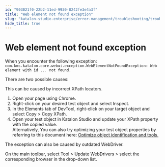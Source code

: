 ```yaml
---
id: "903021f0-22b2-11ed-9930-0242fe3e4a3f"
title: "Web element not found exception"
slug: "katalon-studio-enterprise/error-management/troubleshooting/troubleshoot-web-automated-testing/web-element-not-found-exception"
hide_title: true
---
```


# <a id="troubleshooting-5991" class="anchor_top_offset"/><a id="ariaid-title1" class="anchor_top_offset"/>Web element not found exception

<section xmlns="http://www.w3.org/1999/xhtml" className="section condition"><p className="p">When you encounter the following exception: <code className="ph codeph">com.kms.katalon.core.webui.exception.WebElementNotFoundException: Web element with id ... not found.</code></p><p className="p">There are two possible causes:</p></section> 
<div xmlns="http://www.w3.org/1999/xhtml" className="bodydiv troubleSolution"><section className="section cause"><p className="p">This can be caused by incorrect XPath locators.</p></section><section className="section remedy"><ol className="ol steps"><li className="li step stepexpand"><span className="ph cmd">Open your page using Chrome.</span></li><li className="li step stepexpand"><span className="ph cmd">Right-click on your desired test object and select <span className="ph uicontrol">Inspect</span>.</span></li><li className="li step stepexpand"><span className="ph cmd">In the <span className="ph uicontrol">Elements</span> tab of <span className="ph uicontrol">DevTool</span>, right-click on your target object and select <span className="ph uicontrol">Copy</span> &gt; <span className="ph uicontrol">Copy XPath</span>.</span></li><li className="li step stepexpand"><span className="ph cmd">Open your test object in <span className="ph">Katalon Studio</span> and update your XPath property with the copied value.</span><div className="itemgroup info">Alternatively, You can also try optimizing your test object properties by referring to this document here: <a className="xref" href="/docs/legacy/katalon-studio-enterprise/tips-and-tricks/optimizing-object-identification-and-tools"> Optimize object identification and tools.</a></div></li></ol></section></div>
<div xmlns="http://www.w3.org/1999/xhtml" className="bodydiv troubleSolution"><section className="section cause"><p className="p">The exception can also be caused by outdated WebDriver.</p></section><section className="section remedy"><div className="li step p"><span className="ph cmd">On the main toolbar, select <span className="ph uicontrol">Tool</span> &gt; <span className="ph uicontrol">Update WebDrivers</span> &gt; select the corresponding browser in the drop-down list.</span></div></section></div>
